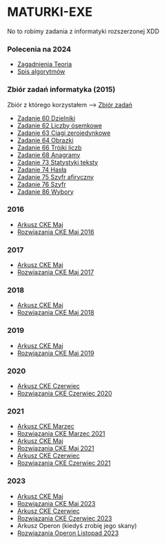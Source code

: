 # MATURKI-EXE
No to robimy zadania z informatyki rozszerzonej XDD

### Polecenia na 2024
- [Zagadnienia Teoria](Spis_zagadnien_z_teorii.pdf)
- [Spis algorytmów](Sugerowany_spis_algorytmow.pdf)

### Zbiór zadań informatyka (2015)
Zbiór z którego korzystałem --> [Zbiór zadań](https://github.com/MrSuspectos/MATURKI-EXE/blob/main/Zbi%C3%B3r%20zada%C5%84/Matura_Zbi%C3%B3r_zada%C5%84_Informatyka.pdf)
- [Zadanie 60 Dzielniki](https://github.com/MrSuspectos/MATURKI-EXE/tree/main/Zbi%C3%B3r%20zada%C5%84/zad%2060%20(Dzielniki))
- [Zadanie 62 Liczby ósemkowe](https://github.com/MrSuspectos/MATURKI-EXE/tree/main/Zbi%C3%B3r%20zada%C5%84/zad62)
- [Zadanie 63 Ciągi zerojedynkowe](https://github.com/MrSuspectos/MATURKI-EXE/tree/main/Zbi%C3%B3r%20zada%C5%84/zad63)
- [Zadanie 64 Obrazki](https://github.com/MrSuspectos/MATURKI-EXE/tree/main/Zbi%C3%B3r%20zada%C5%84/zad%2064%20(Obrazki))
- [Zadanie 66 Trójki liczb](https://github.com/MrSuspectos/MATURKI-EXE/tree/main/Zbi%C3%B3r%20zada%C5%84/zad%2066%20(Tr%C3%B3jki%20liczb))
- [Zadanie 68 Anagramy](https://github.com/MrSuspectos/MATURKI-EXE/tree/main/Zbi%C3%B3r%20zada%C5%84/zad%2068%20(Anagramy))
- [Zadanie 73 Statystyki teksty](https://github.com/MrSuspectos/MATURKI-EXE/tree/main/Zbi%C3%B3r%20zada%C5%84/zad%2073%20(Statystyki%20tekstu))
- [Zadanie 74 Hasła](https://github.com/MrSuspectos/MATURKI-EXE/tree/main/Zbi%C3%B3r%20zada%C5%84/zad%2074%20(Has%C5%82a))
- [Zadanie 75 Szyfr afiryczny](https://github.com/MrSuspectos/MATURKI-EXE/tree/main/Zbi%C3%B3r%20zada%C5%84/zad%2075%20(Szyfr%20afiniczny))
- [Zadanie 76 Szyfr](https://github.com/MrSuspectos/MATURKI-EXE/tree/main/Zbi%C3%B3r%20zada%C5%84/zad%2076%20(Szyfr))
- [Zadanie 86 Wybory](https://github.com/MrSuspectos/MATURKI-EXE/tree/main/Zbi%C3%B3r%20zada%C5%84/zad86)


### 2016
- [Arkusz CKE Maj](https://arkusze.pl/maturalne/informatyka-2016-maj-matura-rozszerzona-2.pdf)
- [Rozwiązania CKE Maj 2016](CKE_Maj_16)

### 2017
- [Arkusz CKE Maj](https://arkusze.pl/maturalne/informatyka-2017-maj-matura-rozszerzona-2.pdf)
- [Rozwiązania CKE Maj 2017](CKE_Maj_17)

### 2018
- [Arkusz CKE Maj](https://arkusze.pl/maturalne/informatyka-2018-maj-matura-rozszerzona-2.pdf)
- [Rozwiązania CKE Maj 2018](CKE_Maj_18)

### 2019
- [Arkusz CKE Maj](https://arkusze.pl/maturalne/informatyka-2019-maj-matura-rozszerzona-2.pdf)
- [Rozwiązania CKE Maj 2019](CKE_Maj_19)

### 2020
- [Arkusz CKE Czerwiec](https://arkusze.pl/maturalne/informatyka-2020-czerwiec-matura-rozszerzona-2.pdf)
- [Rozwiązania CKE Czerwiec 2020](CKE_Czerwiec_20)

### 2021
- [Arkusz CKE Marzec](https://arkusze.pl/maturalne/informatyka-2021-marzec-probna-rozszerzona-2.pdf)
- [Rozwiązania CKE Marzec 2021](CKE_Marzec_21)
- [Arkusz CKE Maj](https://arkusze.pl/maturalne/informatyka-2021-maj-matura-rozszerzona-2.pdf)
- [Rozwiązania CKE Maj 2021](CKE_Maj_21)
- [Arkusz CKE Czerwiec](https://arkusze.pl/maturalne/informatyka-2021-czerwiec-matura-rozszerzona-2.pdf)
- [Rozwiązania CKE Czerwiec 2021](CKE_Czerwiec_21)

### 2023
- [Arkusz CKE Maj](https://arkusze.pl/maturalne/informatyka-2023-maj-matura-rozszerzona.pdf)
- [Rozwiązania CKE Maj 2023](CKE_Maj_23)
- [Arkusz CKE Czerwiec](https://arkusze.pl/maturalne/informatyka-2023-czerwiec-matura-rozszerzona.pdf)
- [Rozwiązania CKE Czerwiec 2023](CKE_Czerwiec_23)
- Arkusz Operon (kiedyś zrobię jego skany)
- [Rozwiązania Operon Listopad 2023](Operon23)

